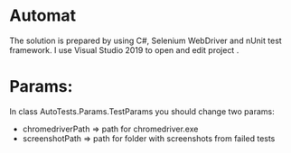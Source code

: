 # Automat

The  solution is prepared by using C#, Selenium WebDriver and nUnit test framework.
I use Visual Studio 2019 to open and edit project .


# Params:

In class AutoTests.Params.TestParams you should change two params:
- chromedriverPath => path for chromedriver.exe
- screenshotPath => path for folder with screenshots from failed tests






